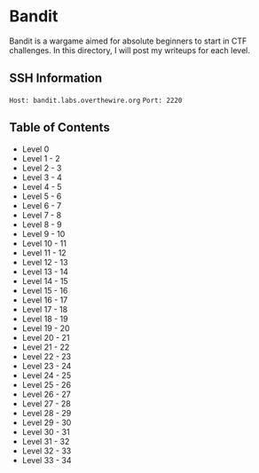 # Bandit
Bandit is a wargame aimed for absolute beginners to start in CTF challenges. In this directory, I will post my writeups for each level.

## SSH Information
`Host: bandit.labs.overthewire.org`
`Port: 2220`

## Table of Contents
- Level 0
- Level 1 - 2
- Level 2 - 3
- Level 3 - 4
- Level 4 - 5
- Level 5 - 6
- Level 6 - 7
- Level 7 - 8
- Level 8 - 9
- Level 9 - 10
- Level 10 - 11
- Level 11 - 12
- Level 12 - 13
- Level 13 - 14
- Level 14 - 15
- Level 15 - 16
- Level 16 - 17
- Level 17 - 18
- Level 18 - 19
- Level 19 - 20
- Level 20 - 21
- Level 21 - 22
- Level 22 - 23
- Level 23 - 24
- Level 24 - 25
- Level 25 - 26
- Level 26 - 27
- Level 27 - 28
- Level 28 - 29
- Level 29 - 30
- Level 30 - 31
- Level 31 - 32
- Level 32 - 33
- Level 33 - 34

